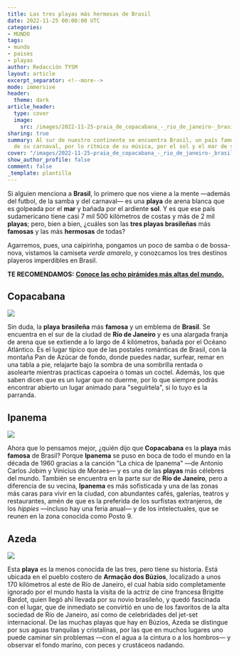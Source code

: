 ```yaml
---
title: Las tres playas más hermosas de Brasil
date: 2022-11-25 00:00:00 UTC
categories:
- MUNDO
tags:
- mundo
- paises
- playas
author: Redacción TYSM
layout: article
excerpt_separator: <!--more-->
mode: immersive
header:
  theme: dark
article_header:
  type: cover
  image:
    src: /images/2022-11-25-praia_de_copacabana_-_rio_de_janeiro-_brasil.jpeg
sharing: true
summary: Al sur de nuestro continente se encuentra Brasil, un país famoso por el colorido
  de su carnaval, por lo rítmico de su música, por el sol y el mar de sus playas…
cover: "/images/2022-11-25-praia_de_copacabana_-_rio_de_janeiro-_brasil.jpeg"
show_author_profile: false
comment: false
_template: plantilla
---
```







Si alguien menciona a **Brasil**, lo primero que nos viene a la mente —además del futbol, de la samba y del carnaval— es una **playa** de arena blanca que es golpeada por el **mar** y bañada por el ardiente **sol**. Y es que ese país sudamericano tiene casi 7 mil 500 kilómetros de costas y más de 2 mil **playas**; pero, bien a bien, ¿cuáles son las **tres playas brasileñas** más **famosas** y las más **hermosas** de todas?

Agarremos, pues, una caipirinha, pongamos un poco de samba o de bossa-nova, vistamos la camiseta _verde amarelo_, y conozcamos los tres destinos playeros imperdibles en Brasil.

**TE RECOMENDAMOS:** [**Conoce las ocho pirámides más altas del mundo.**](https://blog.tonoysumariachi.com/mundo/2022/06/16/piramides-mas-altas-del-mundo.html)

## Copacabana

![](https://upload.wikimedia.org/wikipedia/commons/thumb/e/e7/Copacabana_%28232847045%29.jpeg/1024px-Copacabana_%28232847045%29.jpeg)

Sin duda, la **playa** **brasileña** más **famosa** y un emblema de **Brasil**. Se encuentra en el sur de la ciudad de **Río de Janeiro** y es una alargada franja de arena que se extiende a lo largo de 4 kilómetros, bañada por el Océano Atlántico. Es el lugar típico que de las postales románticas de Brasil, con la montaña Pan de Azúcar de fondo, donde puedes nadar, surfear, remar en una tabla a pie, relajarte bajo la sombra de una sombrilla rentada o asolearte mientras practicas capoeira o tomas un coctel. Además, los que saben dicen que es un lugar que no duerme, por lo que siempre podrás encontrar abierto un lugar animado para "seguírtela", si lo tuyo es la parranda.

## Ipanema

![](https://upload.wikimedia.org/wikipedia/commons/thumb/9/94/Ipanema_%28176566569%29.jpeg/1024px-Ipanema_%28176566569%29.jpeg)

Ahora que lo pensamos mejor, ¿quién dijo que **Copacabana** es la **playa** más **famosa** de Brasil? Porque **Ipanema** se puso en boca de todo el mundo en la década de 1960 gracias a la canción "La chica de Ipanema" —de Antonio Carlos Jobim y Vinicius de Moraes— y es una de las **playas** más célebres del mundo. También se encuentra en la parte sur de **Río de Janeiro**, pero a diferencia de su vecina, **Ipanema** es más sofisticada y una de las zonas más caras para vivir en la ciudad, con abundantes cafés, galerías, teatros y restaurantes, amén de que es la preferida de los surfistas extranjeros, de los _hippies_ —incluso hay una feria anual— y de los intelectuales, que se reunen en la zona conocida como Posto 9.

## Azeda

![](https://upload.wikimedia.org/wikipedia/commons/thumb/0/09/Buzios-PraiaAzeda2.jpg/1024px-Buzios-PraiaAzeda2.jpg)

Esta **playa** es la menos conocida de las tres, pero tiene su historia. Está ubicada en el pueblo costero de **Armação dos Búzios**, localizado a unos 170 kilómetros al este de Río de Janeiro, el cual había sido completamente ignorado por el mundo hasta la visita de la actriz de cine francesa Brigitte Bardot, quien llegó ahí llevada por su novio brasileño, y quedó fascinada con el lugar, que de inmediato se convirtió en uno de los favoritos de la alta sociedad de Río de Janeiro, así como de celebridades del jet-set internacional. De las muchas playas que hay en Búzios, Azeda se distingue por sus aguas tranquilas y cristalinas, por las que en muchos lugares uno puede caminar sin problemas —con el agua a la cintura o a los hombros— y observar el fondo marino, con peces y crustáceos nadando.
